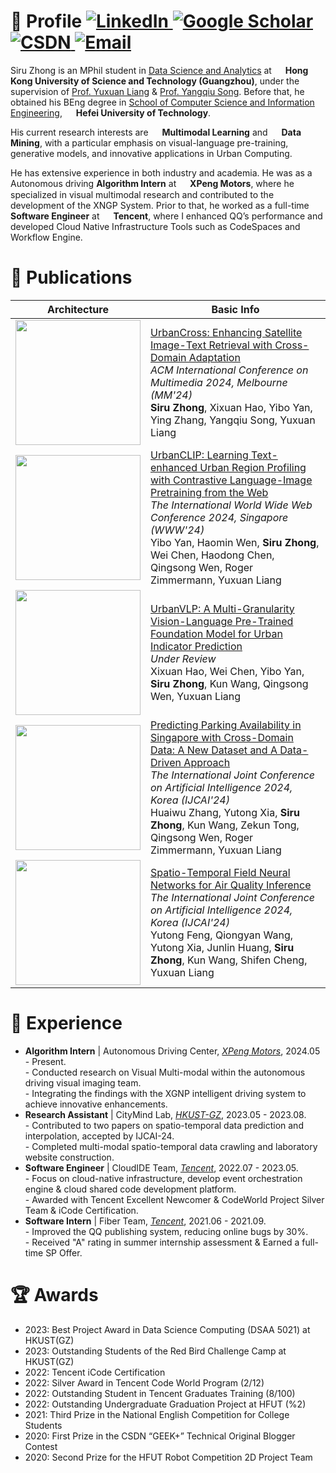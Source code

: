 # 👋 Profile <a href="https://linkedin.com/in/siruzhong"><img src="https://img.shields.io/badge/LinkedIn-%230077B5.svg?&style=flat-square&logo=linkedin&logoColor=white" alt="LinkedIn" /></a><a href="https://scholar.google.co.uk/citations?user=3KMb5mUAAAAJ"> <img src="https://img.shields.io/badge/Google%20Scholar-%234285F4.svg?&style=flat-square&logo=google-scholar&logoColor=white" alt="Google Scholar" /></a><a href="https://bareth.blog.csdn.net/"> <img src="https://img.shields.io/badge/CSDN-%23EE4444.svg?&style=flat-square&logo=csdn&logoColor=white" alt="CSDN" /></a><a href="mailto:siruzhong@outlook.com"> <img src="https://img.shields.io/badge/-Email-red?style=flat-square&logo=gmail&logoColor=white" alt="Email"/></a>

Siru Zhong is an MPhil student in [Data Science and Analytics](http://dsa.hkust-gz.edu.cn/) at <img src="https://siruzhong-1305674339.cos.ap-hongkong.myqcloud.com/2024-07-26-030513.png" style="height: 1em; vertical-align: middle;"> **Hong Kong University of Science and Technology (Guangzhou)**, under the supervision of [Prof. Yuxuan Liang](https://yuxuanliang.com/) & [Prof. Yangqiu Song](https://www.cse.ust.hk/~yqsong/). Before that, he obtained his BEng degree in [School of Computer Science and Information Engineering](https://ci.hfut.edu.cn/), <img src="https://siruzhong-1305674339.cos.ap-hongkong.myqcloud.com/2024-07-26-030242.png" style="height: 1em; vertical-align: middle;"> **Hefei University of Technology**.  

His current research interests are <img src="https://siruzhong-1305674339.cos.ap-hongkong.myqcloud.com/2024-07-26-032830.png" style="height: 1em; vertical-align: middle;"> **Multimodal Learning** and <img src="https://siruzhong-1305674339.cos.ap-hongkong.myqcloud.com/2024-07-26-032926.png" style="height: 1em; vertical-align: middle;"> **Data Mining**, with a particular emphasis on visual-language pre-training, generative models, and innovative applications in Urban Computing.

He has extensive experience in both industry and academia. He was as a Autonomous driving **Algorithm Intern** at <img src="https://siruzhong-1305674339.cos.ap-hongkong.myqcloud.com/2024-07-26-031553.png" style="height: 1em; vertical-align: middle;"> **XPeng Motors**, where he specialized in visual multimodal research and contributed to the development of the XNGP System. Prior to that, he worked as a full-time **Software Engineer** at <img src="https://siruzhong-1305674339.cos.ap-hongkong.myqcloud.com/2024-07-26-031942.png" style="height: 1em; vertical-align: middle;"> **Tencent**, where I enhanced QQ’s performance and developed Cloud Native Infrastructure Tools such as CodeSpaces and Workflow Engine.

# 📝 Publications

|Architecture|Basic Info|
| --- | --- |
| <img src="https://siruzhong-1305674339.cos.ap-hongkong.myqcloud.com/2024-04-23-033802.png" width="200" /> | [UrbanCross: Enhancing Satellite Image-Text Retrieval with Cross-Domain Adaptation](https://arxiv.org/pdf/2404.14241.pdf)<br>*ACM International Conference on Multimedia 2024, Melbourne (MM'24)*<br>**Siru Zhong**, Xixuan Hao, Yibo Yan, Ying Zhang, Yangqiu Song, Yuxuan Liang |
| <img src="https://siruzhong-1305674339.cos.ap-hongkong.myqcloud.com/2024-01-24-160852.png" width="200" /> | [UrbanCLIP: Learning Text-enhanced Urban Region Profiling with Contrastive Language-Image Pretraining from the Web](https://arxiv.org/pdf/2310.18340.pdf)<br>*The International World Wide Web Conference 2024, Singapore (WWW'24)*<br>Yibo Yan, Haomin Wen, **Siru Zhong**, Wei Chen, Haodong Chen, Qingsong Wen, Roger Zimmermann, Yuxuan Liang |
| <img src="https://siruzhong-1305674339.cos.ap-hongkong.myqcloud.com/2024-02-27-170045.png" width="200" /> | [UrbanVLP: A Multi-Granularity Vision-Language Pre-Trained Foundation Model for Urban Indicator Prediction](https://arxiv.org/pdf/2403.16831.pdf)<br>*Under Review*<br>Xixuan Hao, Wei Chen, Yibo Yan, **Siru Zhong**, Kun Wang, Qingsong Wen, Yuxuan Liang |
| <img src="https://siruzhong-1305674339.cos.ap-hongkong.myqcloud.com/2024-06-03-142808.png" width="200" /> | [Predicting Parking Availability in Singapore with Cross-Domain Data: A New Dataset and A Data-Driven Approach](https://arxiv.org/pdf/2405.18910)<br>*The International Joint Conference on Artificial Intelligence 2024, Korea (IJCAI'24)*<br>Huaiwu Zhang, Yutong Xia, **Siru Zhong**, Kun Wang, Zekun Tong, Qingsong Wen, Roger Zimmermann, Yuxuan Liang |
| <img src="https://siruzhong-1305674339.cos.ap-hongkong.myqcloud.com/2024-03-14-104146.png" width="200" /> | [Spatio-Temporal Field Neural Networks for Air Quality Inference](https://arxiv.org/pdf/2403.02354.pdf)<br>*The International Joint Conference on Artificial Intelligence 2024, Korea (IJCAI'24)*<br>Yutong Feng, Qiongyan Wang, Yutong Xia, Junlin Huang, **Siru Zhong**, Kun Wang, Shifen Cheng, Yuxuan Liang |

# 📍 Experience

<ul>
  <li>
   <strong>Algorithm Intern</strong> | Autonomous Driving Center, <em><a href="https://www.xpeng.com/" target="_blank">XPeng Motors</a></em>, 2024.05 - Present.<br>
    <!--<img src="https://siruzhong-1305674339.cos.ap-hongkong.myqcloud.com/2024-05-24-025517.png" style="width: 5em;"><br>-->
    - Conducted research on Visual Multi-modal within the autonomous driving visual imaging team.<br>
    - Integrating the findings with the XGNP intelligent driving system to achieve innovative enhancements.
  </li>
  
  <li>
   <strong>Research Assistant</strong> | CityMind Lab, <em><a href="https://citymind.top/" target="_blank">HKUST-GZ</a></em>, 2023.05 - 2023.08.<br>
    <!--<img src="https://siruzhong-1305674339.cos.ap-hongkong.myqcloud.com/2024-06-29-150454.png" style="width: 5em;"><br>-->
    - Contributed to two papers on spatio-temporal data prediction and interpolation, accepted by IJCAI-24.<br>
    - Completed multi-modal spatio-temporal data crawling and laboratory website construction.
  </li>
  
  <li>
   <strong>Software Engineer</strong> | CloudIDE Team, <em><a href="https://www.tencent.com/" target="_blank">Tencent</a></em>, 2022.07 - 2023.05.<br>
    <!--<img src="https://siruzhong-1305674339.cos.ap-hongkong.myqcloud.com/2024-05-07-175529.png" style="width: 4em;"><br>-->
    - Focus on cloud-native infrastructure, develop event orchestration engine & cloud shared code development platform.<br>
    - Awarded with Tencent Excellent Newcomer & CodeWorld Project Silver Team & iCode Certification.
  </li>

  <li>
   <strong>Software Intern</strong> | Fiber Team, <em><a href="https://www.tencent.com/" target="_blank">Tencent</a></em>, 2021.06 - 2021.09.<br>
    <!--<img src="https://siruzhong-1305674339.cos.ap-hongkong.myqcloud.com/2024-05-07-175529.png" style="width: 4em;"><br>-->
    - Improved the QQ publishing system, reducing online bugs by 30%.<br>
    - Received "A" rating in summer internship assessment & Earned a full-time SP Offer.
  </li>
  
</ul>

# 🏆 Awards
- 2023: Best Project Award in Data Science Computing (DSAA 5021) at HKUST(GZ)
- 2023: Outstanding Students of the Red Bird Challenge Camp at HKUST(GZ)
- 2022: Tencent iCode Certification
- 2022: Silver Award in Tencent Code World Program (2/12)
- 2022: Outstanding Student in Tencent Graduates Training (8/100)
- 2022: Outstanding Undergraduate Graduation Project at HFUT (%2)
- 2021: Third Prize in the National English Competition for College Students
- 2020: First Prize in the CSDN “GEEK+” Technical Original Blogger Contest
- 2020: Second Prize for the HFUT Robot Competition 2D Project Team

<!-- # GitHub stats
[![Siru's GitHub stats](https://github-readme-stats.vercel.app/api?username=siruzhong)](https://github.com/anuraghazra/github-readme-stats) -->
